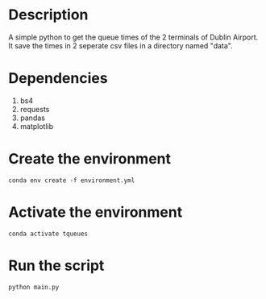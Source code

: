 # **Description**
A simple python to get the queue times of the 2 terminals of Dublin Airport. It save the times in 2 seperate csv files in a directory named "data".


# Dependencies
1. bs4
1. requests
1. pandas
1. matplotlib

# Create the environment
```
conda env create -f environment.yml
```

# Activate the environment
```
conda activate tqueues
```

# Run the script
```
python main.py
```
